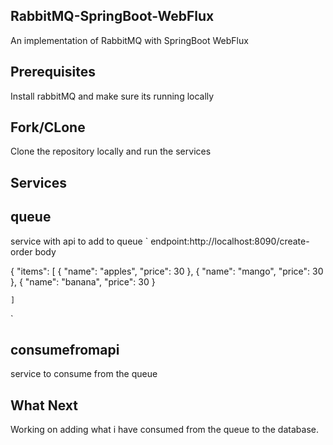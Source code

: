 ## RabbitMQ-SpringBoot-WebFlux
An implementation of RabbitMQ with SpringBoot WebFlux 

## Prerequisites
Install rabbitMQ and make sure its running locally

## Fork/CLone 

Clone the repository locally and run the services

## Services
## queue 
service with api to add to queue
`
endpoint:http://localhost:8090/create-order
body

{
"items": [
{
"name": "apples",
"price": 30
},
{
"name": "mango",
"price": 30
},
{
"name": "banana",
"price": 30
}

    ]
`

## consumefromapi
service to consume from the queue


## What Next

Working on adding what i have consumed from the queue to the database.


